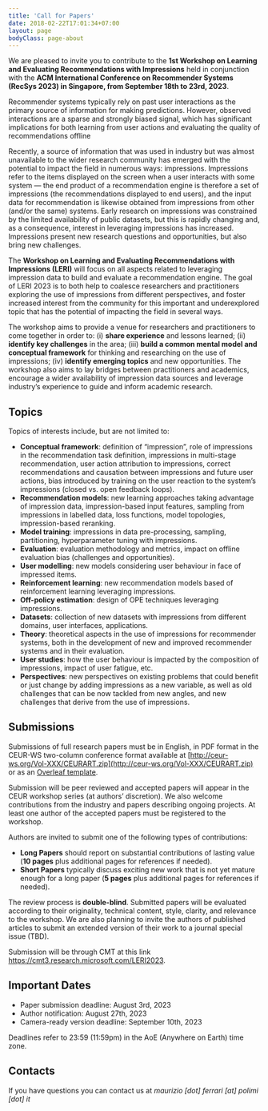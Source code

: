 ```yaml
---
title: 'Call for Papers'
date: 2018-02-22T17:01:34+07:00
layout: page
bodyClass: page-about
---
```



We are pleased to invite you to contribute to the **1st Workshop on Learning and Evaluating Recommendations with Impressions** held in conjunction with the **ACM International Conference on Recommender Systems (RecSys 2023) in Singapore, from September 18th to 23rd, 2023**. 

Recommender systems typically rely on past user interactions as the primary source of information for making predictions. However, observed interactions are a sparse and strongly biased signal, which has significant implications for both learning from user actions and evaluating the quality of recommendations offline 

Recently, a source of information that was used in industry but was almost unavailable to the wider research community has emerged with the potential to impact the field in numerous ways: impressions. Impressions refer to the items displayed on the screen when a user interacts with some system — the end product of a recommendation engine is therefore  a set of impressions (the recommendations displayed to end users), and the input data for recommendation is likewise obtained from impressions from other (and/or the same) systems. Early research on impressions was constrained by the limited availability of public datasets, but this is rapidly changing and, as a consequence, interest in leveraging impressions has increased. Impressions present new research questions and opportunities, but also bring new challenges.  

 

The **Workshop on Learning and Evaluating Recommendations with Impressions (LERI)** will focus on all aspects related to leveraging impression data to build and evaluate a recommendation engine. The goal of LERI 2023 is to both help to coalesce researchers and practitioners exploring the use of impressions from different perspectives, and foster increased interest from the community for this important and underexplored topic that has the potential of impacting the field in several ways. 

The workshop aims to provide a venue for researchers and practitioners to come together in order to: (i) **share experience** and lessons learned; (ii) **identify key challenges** in the area; (iii) **build a common mental model and conceptual framework** for thinking and researching on the use of impressions; (iv) **identify emerging topics** and new opportunities. The workshop also aims to lay bridges between practitioners and academics, encourage a wider availability of impression data sources and leverage industry’s experience to guide and inform academic research. 

 

 

## Topics 

Topics of interests include, but are not limited to: 

- **Conceptual framework**: definition of “impression”, role of impressions in the recommendation task definition, impressions in multi-stage recommendation, user action attribution to impressions, correct recommendations and causation between impressions and future user actions, bias introduced by training on the user reaction to the system’s impressions (closed vs. open feedback loops). 
- **Recommendation models**: new learning approaches taking advantage of impression data, impression-based input features, sampling from impressions in labelled data, loss functions, model topologies, impression-based reranking. 
- **Model training**: impressions in data pre-processing, sampling, partitioning, hyperparameter tuning with impressions. 
- **Evaluation**: evaluation methodology and metrics, impact on offline evaluation bias (challenges and opportunities). 
- **User modelling**: new models considering user behaviour in face of impressed items. 
- **Reinforcement learning**: new recommendation models based of reinforcement learning leveraging impressions. 
- **Off-policy estimation**: design of OPE techniques leveraging impressions. 
- **Datasets**: collection of new datasets with impressions from different domains, user interfaces, applications. 
- **Theory**: theoretical aspects in the use of impressions for recommender systems, both in the development of new and improved recommender systems and in their evaluation.  
- **User studies**: how the user behaviour is impacted by the composition of impressions, impact of user fatigue, etc.  
- **Perspectives**: new perspectives on existing problems that could benefit or just change by adding impressions as a new variable, as well as old challenges that can be now tackled from new angles, and new challenges that derive from the use of impressions. 

 

## Submissions 

Submissions of full research papers must be in English, in PDF format in the CEUR-WS two-column conference format available at [http://ceur-ws.org/Vol-XXX/CEURART.zip](http://ceur-ws.org/Vol-XXX/CEURART.zip) or as an [Overleaf template](https://www.overleaf.com/latex/templates/template-for-submissions-to-ceur-workshop-proceedings-ceur-ws-dot-org/hpvjjzhjxzjk). 

Submission will be peer reviewed and accepted papers will appear in the CEUR workshop series (at authors’ discretion). We also welcome contributions from the industry and papers describing ongoing projects. At least one author of the accepted papers must be registered to the workshop. 

Authors are invited to submit one of the following types of contributions: 
- **Long Papers** should report on substantial contributions of lasting value (**10 pages** plus additional pages for references if needed).  
- **Short Papers** typically discuss exciting new work that is not yet mature enough for a long paper (**5 pages** plus additional pages for references if needed).  

 

The review process is **double-blind**. Submitted papers will be evaluated according to their originality, technical content, style, clarity, and relevance to the workshop. We are also planning to invite the authors of published articles to submit an extended version of their work to a journal special issue (TBD). 


Submission will be through CMT at this link <a href="https://cmt3.research.microsoft.com/LERI2023" target="_blank">https://cmt3.research.microsoft.com/LERI2023</a>. 


## Important Dates 

- Paper submission deadline: August 3rd, 2023 
- Author notification: August 27th, 2023 
- Camera-ready version deadline: September 10th, 2023 

Deadlines refer to 23:59 (11:59pm) in the AoE (Anywhere on Earth) time zone. 

## Contacts

If you have questions you can contact us at *maurizio [dot] ferrari [at] polimi [dot] it*
